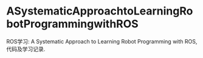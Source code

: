 # ASystematicApproachtoLearningRobotProgrammingwithROS
ROS学习: A Systematic Approach to Learning Robot Programming with ROS,代码及学习记录.
